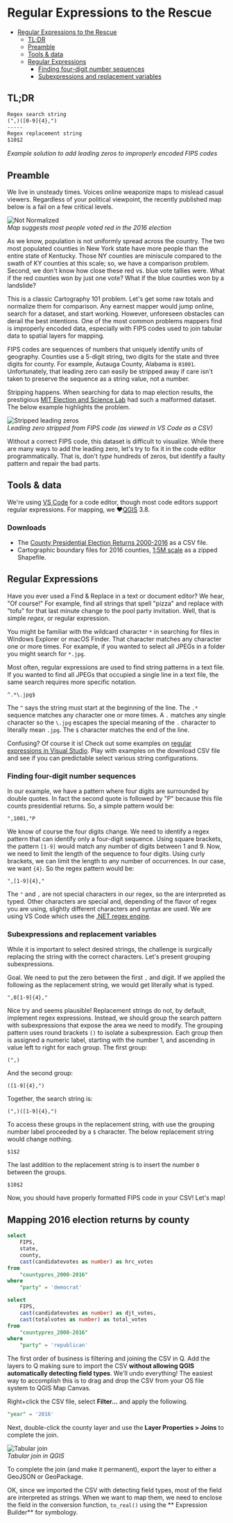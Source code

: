 # Regular Expressions to the Rescue

<!-- TOC -->

- [Regular Expressions to the Rescue](#regular-expressions-to-the-rescue)
    - [TL;DR](#tldr)
    - [Preamble](#preamble)
    - [Tools & data](#tools--data)
    - [Regular Expressions](#regular-expressions)
        - [Finding four-digit number sequences](#finding-four-digit-number-sequences)
        - [Subexpressions and replacement variables](#subexpressions-and-replacement-variables)

<!-- /TOC -->

## TL;DR

```txt
Regex search string
(",)([0-9]{4},")
-----
Regex replacement string
$10$2
```
*Example solution to add leading zeros to improperly encoded FIPS codes*

## Preamble

We live in unsteady times. Voices online weaponize maps to mislead casual viewers. Regardless of your political viewpoint, the recently published map below is a fail on a few critical levels.

![Not Normalized](graphics/not-normalized.jpg)    
*Map suggests most people voted red in the 2016 election*

As we know, population is not uniformly spread across the country. The two most populated counties in New York state have more people than the entire state of Kentucky. Those NY counties are miniscule compared to the swath of KY counties at this scale; so, we have a comparison problem. Second, we don't know how close these red vs. blue vote tallies were. What if the red counties won by just one vote? What if the blue counties won by a landslide? 

This is a classic Cartography 101 problem. Let's get some raw totals and normalize them for comparison. Any earnest mapper would jump online, search for a dataset, and start working. However, unforeseen obstacles can derail the best intentions. One of the most common problems mappers find is improperly encoded data, especially with FIPS codes used to join tabular data to spatial layers for mapping. 

FIPS codes are sequences of numbers that uniquely identify units of geography. Counties use a 5-digit string, two digits for the state and three digits for county. For example, Autauga County, Alabama is `01001`. Unfortunately, that leading zero can easily be stripped away if care isn't taken to preserve the sequence as a string value, not a number.

Stripping happens. When searching for data to map election results, the prestigious [MIT Election and Science Lab](https://electionlab.mit.edu/data) had such a malformed dataset. The below example highlights the problem.

![Stripped leading zeros](graphics/fips-fail.png)   
*Leading zero stripped from FIPS code (as viewed in VS Code as a CSV)*

Without a correct FIPS code, this dataset is difficult to visualize. While there are many ways to add the leading zero, let's try to fix it in the code editor programmatically. That is, don't *type* hundreds of zeros, but identify a faulty pattern and repair the bad parts.

## Tools & data
We're using [VS Code](https://code.visualstudio.com/download) for a code editor, though most code editors support regular expressions. For mapping, we ❤️[QGIS](https://qgis.org/en/site/forusers/download.html) 3.8. 

### Downloads

* The [County Presidential Election Returns 2000-2016](https://dataverse.harvard.edu/dataset.xhtml?persistentId=doi:10.7910/DVN/VOQCHQ) as a CSV file.
* Cartographic boundary files for 2016 counties, [1:5M scale](https://www2.census.gov/geo/tiger/GENZ2016/shp/cb_2016_us_county_5m.zip) as a zipped Shapefile.

## Regular Expressions
Have you ever used a Find & Replace in a text or document editor? We hear, "Of course!" For example, find all strings that spell "pizza" and replace with "tofu" for that last minute change to the pool party invitation. Well, that is simple *regex*, or regular expression.

You might be familiar with the wildcard character `*` in searching for files in Windows Explorer or macOS Finder. That character matches any character one or more times. For example, if you wanted to select all JPEGs in a folder you might search for `*.jpg`. 

Most often, regular expressions are used to find string patterns in a text file. If you wanted to find all JPEGs that occupied a single line in a text file, the same search requires more specific notation.

```regex
^.*\.jpg$
```

The `^` says the string must start at the beginning of the line. The `.*` sequence matches any character one or more times. A `.` matches any single character so the `\.jpg` escapes the special meaning of the `.` character to literally mean `.jpg`. The `$` character matches the end of the line. 

Confusing? Of course it is! Check out some examples on [regular expressions in Visual Studio](https://docs.microsoft.com/en-us/visualstudio/ide/using-regular-expressions-in-visual-studio?view=vs-2019). Play with examples on the download CSV file and see if you can predictable select various string configurations. 

### Finding four-digit number sequences

In our example, we have a pattern where four digits are surrounded by double quotes. In fact the second quote is followed by "P" because this file counts presidential returns. So, a simple pattern would be:

```
",1001,"P
```

We know of course the four digits change. We need to identify a regex pattern that can identify only a four-digit sequence. Using square brackets, the pattern `[1-9]` would match any number of digits between 1 and 9. Now, we need to limit the length of the sequence to four digits. Using curly brackets, we can limit the length to any number of occurrences. In our case, we want `{4}`. So the regex pattern would be:

```
",[1-9]{4},"
```

The `"` and `,` are not special characters in our regex, so the are interpreted as typed. Other characters are special and, depending of the flavor of regex you are using, slightly different characters and syntax are used. We are using VS Code which uses the [.NET regex engine](https://docs.microsoft.com/en-us/dotnet/standard/base-types/regular-expression-language-quick-reference).

### Subexpressions and replacement variables

While it is important to select desired strings, the challenge is surgically replacing the string with the correct characters. Let's present grouping subexpressions.

Goal. We need to put the zero between the first `,` and digit. If we applied the following as the replacement string, we would get literally what is typed.

```
",0[1-9]{4},"
```

Nice try and seems plausible! Replacement strings do not, by default, implement regex expressions. Instead, we should group the search pattern with subexpressions that expose the area we need to modify. The grouping pattern uses round brackets `()` to isolate a subexpression. Each group then is assigned a numeric label, starting with the number 1, and ascending in value left to right for each group. The first group:


```
(",)
```

And the second group:

```
([1-9]{4},")
```

Together, the search string is:

```
(",)([1-9]{4},")
```

To access these groups in the replacement string, with use the grouping number label proceeded by a `$` character. The below replacement string would change nothing.

```
$1$2
```

The last addition to the replacement string is to insert the number `0` between the groups.

```
$10$2
```

Now, you should have properly formatted FIPS code in your CSV! Let's map!

## Mapping 2016 election returns by county

```sql
select 
	FIPS,
	state,
	county,
	cast(candidatevotes as number) as hrc_votes
from 
	"countypres_2000-2016" 
where 
	"party" = 'democrat'
```


```sql
select 
	FIPS,
	cast(candidatevotes as number) as djt_votes,
	cast(totalvotes as number) as total_votes
from 
	"countypres_2000-2016" 
where 
	"party" = 'republican'
```

The first order of business is filtering and joining the CSV in Q. Add the layers to Q making sure to import the CSV **without allowing QGIS automatically detecting field types**. We'll undo everything! The easiest way to accomplish this is to drag and drop the CSV from your OS file system to QGIS Map Canvas.

Right+click the CSV file, select **Filter...** and apply the following.

```sql
"year" = '2016'
```

Next, double-click the county layer and use the **Layer Properties > Joins** to complete the join.

![Tabular join](graphics/join.png)    
*Tabular join in QGIS*

To complete the join (and make it permanent), export the layer to either a GeoJSON or GeoPackage.

OK, since we imported the CSV with detecting field types, most of the field are interpreted as strings. When we want to map them, we need to enclose the field in the conversion function, `to_real()` using the ** Expression Builder** for symbology.





